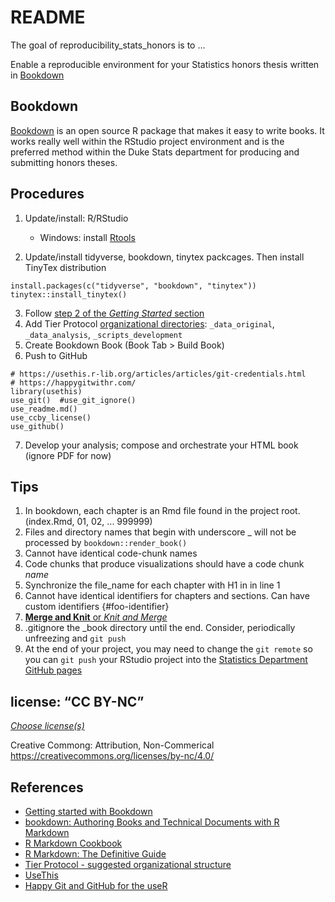 # README  
The goal of reproducibility\_stats\_honors is to …

Enable a reproducible environment for your Statistics honors thesis written
in [Bookdown](https://www.bookdown.org/)

## Bookdown  
[Bookdown](https://bookdown.org/home/about/) is an open source R package that makes it easy to write books.  It works really well within the  RStudio project environment and is the preferred method within the Duke Stats department for producing and submitting honors theses. 

## Procedures  
1. Update/install: R/RStudio

    - Windows: install [Rtools](https://cran.r-project.org/bin/windows/Rtools/)  
    
1. Update/install tidyverse, bookdown, tinytex packcages.  Then install TinyTex distribution

```
install.packages(c("tidyverse", "bookdown", "tinytex"))
tinytex::install_tinytex()   
```

3. Follow [step 2 of the _Getting Started_ section](https://bookdown.org/home/about/)
1. Add Tier Protocol [organizational directories](https://www.projecttier.org/tier-protocol/specifications/#overview-of-the-documentation): `_data_original`, `_data_analysis`, `_scripts_development` 
1. Create Bookdown Book (Book Tab > Build Book) 
1. Push to GitHub

```
# https://usethis.r-lib.org/articles/articles/git-credentials.html
# https://happygitwithr.com/
library(usethis)
use_git()  #use_git_ignore()
use_readme.md()
use_ccby_license()
use_github()

```

7. Develop your analysis; compose and orchestrate your HTML book (ignore PDF for now)

## Tips  
1. In bookdown, each chapter is an Rmd file found in the project root.  (index.Rmd, 01, 02, ... 999999)
1. Files and directory names that begin with underscore _ will not be processed by `bookdown::render_book()`
1. Cannot have identical code-chunk names
1. Code chunks that produce visualizations should have a code chunk _name_
1. Synchronize the file_name for each chapter with H1 in in line 1
1. Cannot have identical identifiers for chapters and sections.  Can have custom identifiers {#foo-identifier}
1. [**Merge and Knit** or _Knit and Merge_](https://bookdown.org/yihui/bookdown/new-session.html)
1. .gitignore the _book directory until the end.  Consider, periodically unfreezing and `git push`
1. At the end of your project, you may need to change the `git remote` so you can `git push` your RStudio project into the [Statistics Department GitHub pages](https://github.com/dukestatsci)

## license: “CC BY-NC”  
[*Choose license(s)*](https://docs.google.com/presentation/d/1CcKWMUsH7ADCpLQZ57tfhiUIZYgKahmd_z45pVucVlw/edit#slide=id.g72011cc5c1_1_90)

Creative Commong: Attribution, Non-Commerical  
<https://creativecommons.org/licenses/by-nc/4.0/>

## References  
- [Getting started with Bookdown](https://bookdown.org/home/about/)
- [bookdown: Authoring Books and Technical Documents with R Markdown](https://bookdown.org/yihui/bookdown/)
- [R Markdown Cookbook](https://bookdown.org/yihui/rmarkdown-cookbook/)
- [R Markdown: The Definitive Guide](https://bookdown.org/yihui/rmarkdown/)
- [Tier Protocol - suggested organizational structure](https://www.projecttier.org/tier-protocol/specifications/#overview-of-the-documentation)
- [UseThis](https://usethis.r-lib.org/)
- [Happy Git and GitHub for the useR](https://happygitwithr.com/)



